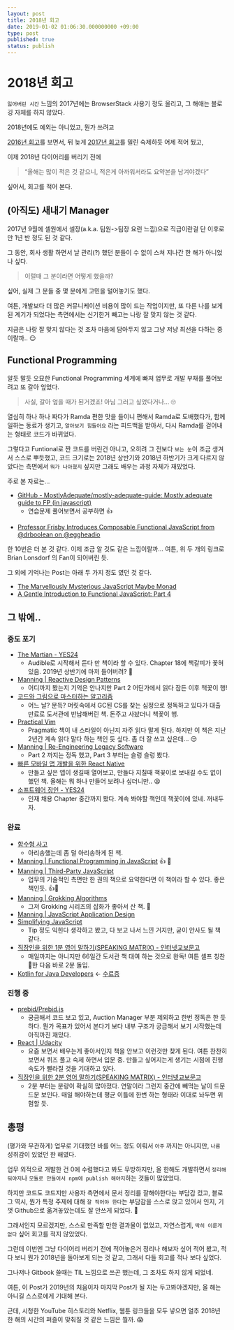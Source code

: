```yaml
---
layout: post
title: 2018년 회고
date: 2019-01-02 01:06:30.000000000 +09:00
type: post
published: true
status: publish
---
```


# 2018년 회고
`잃어버린 시간` 느낌의 2017년에는 BrowserStack 사용기 정도 올리고, 그 해애는 블로깅 자체를 하지 않았다.

2018년에도 예외는 아니었고, 뭔가 쓰려고 

[2016년 회고](https://kyungw00k.github.io/2016/12/30/2016%EB%85%84-%ED%9A%8C%EA%B3%A0/)를 보면서, 뒤 늦게 [2017년 회고](https://kyungw00k.github.io/2018/12/30/2016%EB%85%84-%ED%9A%8C%EA%B3%A0-%EC%96%B4%EB%94%94%EA%B0%94%EB%8B%88/)를 밀린 숙제하듯 어제 적어 뒀고, 

이제 2018년 다이어리를 버리기 전에

> “올해는 많이 적은 것 같으니, 적은게 아까워서라도 요약본을 남겨야겠다”

싶어서, 회고를 적어 본다.

## (아직도) 새내기 Manager
2017년 9월에 셀원에서 셀장(a.k.a. 팀원->팀장 요런 느낌)으로 직급이란걸 단 이후로 만 1년 반 정도 된 것 같다.

그 동안, 회사 생활 하면서 날 관리(?) 했던 분들이 수 없이 스쳐 지나간 한 해가 아니었나 싶다.

> 이럴때 그 분이라면 어떻게 했을까?

싶어, 실제 그 분들 중 몇 분에게 고민을 털어놓기도 했다. 

여튼, 개발보다 더 많은 커뮤니케이션 비용이 많이 드는 작업이지만, 또 다른 나를 보게 된 계기가 되었다는 측면에서는 신기한거 빼고는 나랑 잘 맞지 않는 것 같다.

지금은 나랑 잘 맞지 않다는 것 조차 마음에 담아두지 않고 그냥 저냥 최선을 다하는 중이랄까..  😑

## Functional Programming
알듯 말듯  오묘한 Functional Programming 세계에 빠져 업무로 개발 부채를 풀어보려고 또 갈아 엎었다.

> 사실, 갈아 엎을 때가 된거겠죠! 아님 그러고 싶었다거나... 🙄

열심히 하나 하나 짜다가 Ramda 편한 맛을 들이니 편해서 Ramda로 도배했다가, 함께 일하는 동료가 생기고, `알아보기 힘들어요` 라는 피드백을 받아서, 다시 Ramda를 걷어내는 형태로 코드가 바뀌었다.

그렇다고 Funtional로 짠 코드를 버린건 아니고, 오히려 그 전보다 `보는 눈`이 조금 생겨서 스스로 뿌듯했고, 코드 크기로는 2018년 상반기와 2018년 하반기가 크게 다르지 않았다는 측면에서 `뭐가 나아졌지` 싶지만 그래도 배우는 과정 자체가 재밌었다.

주로 본 자료는...

* [GitHub - MostlyAdequate/mostly-adequate-guide: Mostly adequate guide to FP (in javascript)](https://github.com/MostlyAdequate/mostly-adequate-guide)
	* 연습문제 풀어보면서 공부하면 👍
- [Professor Frisby Introduces Composable Functional JavaScript from @drboolean on @eggheadio](https://egghead.io/courses/professor-frisby-introduces-composable-functional-javascript)

한 10번은 더 본 것 같다. 이제 조금 알 것도 같은 느낌이랄까... 여튼, 위 두 개의 링크로 Brian Lonsdorf 의 Fan이 되어버린 듯.

그 외에 기억나는 Post는 아래 두 가지 정도 였던 것 같다.

- [The Marvellously Mysterious JavaScript Maybe Monad](https://jrsinclair.com/articles/2016/marvellously-mysterious-javascript-maybe-monad/)
- [A Gentle Introduction to Functional JavaScript: Part 4](https://jrsinclair.com/articles/2016/gentle-introduction-to-functional-javascript-style/)

## 그 밖에..
### 중도 포기
- [The Martian - YES24](http://www.yes24.com/24/goods/18209569) 
	- Audible로 시작해서 듣다 만 책이라 할 수 있다. Chapter 18에 책갈피가 꽃혀 있음. 2019년 상반기에 마저 들어버려? 🤔
- [Manning | Reactive Design Patterns](https://www.manning.com/books/reactive-design-patterns)
	- 어디까지 봤는지 기억은 안나지만 Part 2 어딘가에서 읽다 잠든 이후 책꽃이 행!
- [코드와 그림으로 마스터하는 알고리즘](http://www.yes24.com/24/goods/33082853)
	- 어느 날? 문득? 머릿속에서 GC된 CS를 찾는 심정으로 정독하고 있다가 대출 만료로 도서관에 반납해버린 책. 돈주고 사놨더니 책꽃이 행.
- [Practical Vim](https://pragprog.com/book/dnvim/practical-vim)
	- Pragmatic 책이 내 스타일이 아닌지 자주 읽다 말게 된다. 하지만 이 책은 지난 2년간 계속 읽다 말다 하는 책인 듯 싶다. 좀 더 잘 쓰고 싶은데... 😒
- [Manning | Re-Engineering Legacy Software](https://www.manning.com/books/re-engineering-legacy-software)
	- Part 2 까지는 정독 했고, Part 3 부터는 슬렁 슬렁 봤다.
- [빠른 모바일 앱 개발을 위한 React Native](http://www.yes24.com/24/goods/30498529)
	- 만들고 싶은 앱이 생길때 열어보고, 만들다 지칠때 책꽃이로 보내길 수도 없이 했던 책. 올해는 뭐 하나 만들어 보려나 싶더니만.. 😫
- [소프트웨어 장인 - YES24](http://www.yes24.co.kr/24/goods/20461940)
	- 인재 채용 Chapter 중간까지 봤다. 계속 봐야할 책인데 책꽃이에 있네. 꺼내두자.

### 완료
- [함수형 사고](http://www.hanbit.co.kr/store/books/look.php?p_code=B6064588422)
	- 아리송했는데 좀 덜 아리송하게 된 책.
- [Manning | Functional Programming in JavaScript](https://www.manning.com/books/functional-programming-in-javascript)  👍 👏
- [Manning | Third-Party JavaScript](https://www.manning.com/books/third-party-javascript)
	- 업무의 기술적인 측면만 한 권의 책으로 요약한다면 이 책이라 할 수 있다. 좋은 책인듯. 👍👏
- [Manning | Grokking Algorithms](https://www.manning.com/books/grokking-algorithms)
	- 그저 Grokking 시리즈의 삽화가 좋아서 산 책.  👏
- [Manning | JavaScript Application Design](https://www.manning.com/books/javascript-application-design)
- [Simplifying JavaScript](https://pragprog.com/book/es6tips/simplifying-javascript)
	- Tip 정도 익힌다 생각하고 봤고, 다 보고 나서 느낀 거지만, 굳이 안사도 될 책 같다.
- [직장인을 위한 1분 영어 말하기(SPEAKING MATRIX) - 인터넷교보문고](https://kyobobook.co.kr/product/detailViewKor.laf?mallGb=KOR&ejkGb=KOR&barcode=9791159241529&orderClick=JAj)
	- 매일까지는 아니지만 66일간 도서관 책 대여 하는 것으로 완독! 여튼 셀프 칭찬 👏한 다음 바로 2분 돌입.
- [Kotlin for Java Developers](https://www.coursera.org/learn/kotlin-for-java-developers) <- [수료증](https://www.coursera.org/account/accomplishments/certificate/8QTNAEW3UNEW)

### 진행 중
-  [prebid/Prebid.js](https://github.com/prebid/Prebid.js)
	- 궁금해서 코드 보고 있고, Auction Manager 부분 제외하고 한번 정독은 한 듯 하다. 뭔가 목표가 있어서 본다기 보다 내부 구조가 궁금해서 보기 시작했는데 아직까진 재밌다.
- [React | Udacity](https://www.udacity.com/course/react-nanodegree--nd019)
	- 요즘 보면서 배우는게 좋아서인지 책을 안보고 이런것만 찾게 된다. 여튼 찬찬히 보면서 퀴즈 풀고 숙제 하면서 입문 중. 만들고 싶어지는게 생기는 시점에 진행 속도가 빨라질 것을 기대하고 있다.
- [직장인을 위한 2분 영어 말하기(SPEAKING MATRIX) - 인터넷교보문고](https://kyobobook.co.kr/product/detailViewKor.laf?mallGb=KOR&ejkGb=KOR&barcode=9791159241536&orderClick=JAj)
	- 2분 부터는 분량이 확실히 많아졌다. 연말이라 그런지 중간에 빼먹는 날이 드문 드문 보인다. 매일 해야하는데 평균 이틀에 한번 하는 형태라 이대로 놔두면 위험할 듯.

## 총평
(평가와 무관하게) 업무로 기대했던 바를 어느 정도 이뤄서 `아주` 까지는 아니지만, `나름`  성취감이 있었던 한 해였다.

업무 외적으로 개발한 건 0에 수렴했다고 봐도 무방하지만, 올 한해도 개발하면서 `정리해둬야지`나 `모듈로 만들어서 npm에 publish 해야지`하는 것들이 많았었다. 

하지만 코드도 코드지만 사용자 측면에서 문서 정리를 잘해야한다는 부담감 컸고, 블로그 역시, 뭔가 특정 주제에 대해 `잘 적어야 한다`는 부담감을 스스로 앉고 있어서 인지, 기껏 Github으로 옮겨놓았는데도 잘 안쓰게 되었다. 🤯

그래서인지 모르겠지만, 스스로 만족할 만한 결과물이 없었고, 자연스럽게, `딱히 이룬게 없다` 싶어 회고를 적지 않았었다. 

그런데 이번엔 그냥 다이어리 버리기 전에 적어놓은거 정리나 해보자 싶어 적어 봤고, 적다 보니 뭔가 2018년을 돌아보게 되는 것 같고, 그래서 다들 회고를 적나 보다 싶었다.

그나저나 Gitbook 쓸때는 TIL 느낌으로 쓰곤 했는데, 그 조차도 하지 않게 되었네. 

여튼, 이 Post가 2019년의 처음이자 마지막 Post가 될 지는 두고봐야겠지만,  올 해는 아니길 스스로에게 기대해 본다.

근데, 시청한 YouTube 히스토리와 Netflix, 웹툰 링크들을 모두 넣으면 얼추 2018년 한 해의 시간의 퍼즐이 맞춰질 것 같은 느낌은 뭘까. 😱
